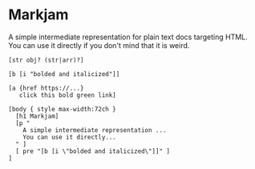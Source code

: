 # Markjam


A simple intermediate representation for plain text docs targeting HTML.
You can use it directly if you don't mind that it is weird.

```
[str obj? (str|arr)?]
```

```
[b [i "bolded and italicized"]]
```

```
[a {href https://...}
   click this bold green link]
```

```
[body { style max-width:72ch }
  [h1 Markjam]
  [p "
    A simple intermediate representation ...
    You can use it directly...
  " ]
  [ pre "[b [i \"bolded and italicized\"]]" ]
]
```